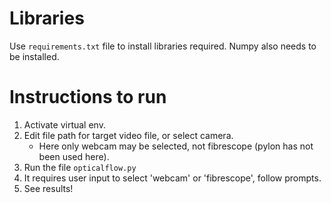 # Libraries
Use `requirements.txt` file to install libraries required. 
Numpy also needs to be installed. 

# Instructions to run
1. Activate virtual env. 
2. Edit file path for target video file, or select camera. 
   * Here only webcam may be selected, not fibrescope (pylon has not been used here).
3. Run the file `opticalflow.py`
4. It requires user input to select 'webcam' or 'fibrescope', follow prompts. 
5. See results! 
